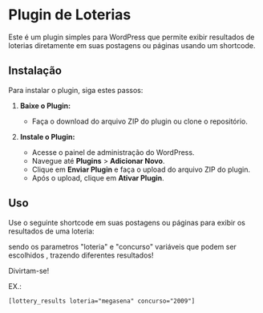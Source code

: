 # Plugin de Loterias

Este é um plugin simples para WordPress que permite exibir resultados de loterias diretamente em suas postagens ou páginas usando um shortcode.

## Instalação

Para instalar o plugin, siga estes passos:

1. **Baixe o Plugin:**
   - Faça o download do arquivo ZIP do plugin ou clone o repositório.

2. **Instale o Plugin:**
   - Acesse o painel de administração do WordPress.
   - Navegue até **Plugins** > **Adicionar Novo**.
   - Clique em **Enviar Plugin** e faça o upload do arquivo ZIP do plugin.
   - Após o upload, clique em **Ativar Plugin**.

## Uso


Use o seguinte shortcode em suas postagens ou páginas para exibir os resultados de uma loteria:

sendo os parametros "loteria" e "concurso" variáveis que podem ser escolhidos , trazendo diferentes resultados!

Divirtam-se!

EX.: 
```plaintext
[lottery_results loteria="megasena" concurso="2009"]


